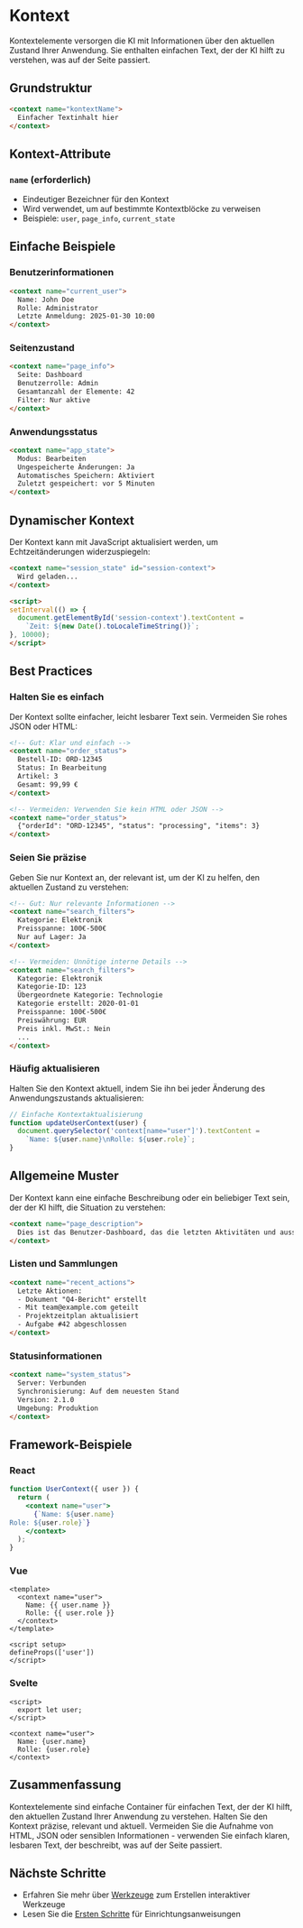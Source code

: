 # Kontext

Kontextelemente versorgen die KI mit Informationen über den aktuellen Zustand Ihrer Anwendung. Sie enthalten einfachen Text, der der KI hilft zu verstehen, was auf der Seite passiert.

## Grundstruktur

```html
<context name="kontextName">
  Einfacher Textinhalt hier
</context>
```

## Kontext-Attribute

### `name` (erforderlich)

- Eindeutiger Bezeichner für den Kontext
- Wird verwendet, um auf bestimmte Kontextblöcke zu verweisen
- Beispiele: `user`, `page_info`, `current_state`

## Einfache Beispiele

### Benutzerinformationen

```html
<context name="current_user">
  Name: John Doe
  Rolle: Administrator
  Letzte Anmeldung: 2025-01-30 10:00
</context>
```

### Seitenzustand

```html
<context name="page_info">
  Seite: Dashboard
  Benutzerrolle: Admin
  Gesamtanzahl der Elemente: 42
  Filter: Nur aktive
</context>
```

### Anwendungsstatus

```html
<context name="app_state">
  Modus: Bearbeiten
  Ungespeicherte Änderungen: Ja
  Automatisches Speichern: Aktiviert
  Zuletzt gespeichert: vor 5 Minuten
</context>
```

## Dynamischer Kontext

Der Kontext kann mit JavaScript aktualisiert werden, um Echtzeitänderungen widerzuspiegeln:

```html
<context name="session_state" id="session-context">
  Wird geladen...
</context>

<script>
setInterval(() => {
  document.getElementById('session-context').textContent = 
    `Zeit: ${new Date().toLocaleTimeString()}`;
}, 10000);
</script>
```

## Best Practices

### Halten Sie es einfach

Der Kontext sollte einfacher, leicht lesbarer Text sein. Vermeiden Sie rohes JSON oder HTML:

```html
<!-- Gut: Klar und einfach -->
<context name="order_status">
  Bestell-ID: ORD-12345
  Status: In Bearbeitung
  Artikel: 3
  Gesamt: 99,99 €
</context>

<!-- Vermeiden: Verwenden Sie kein HTML oder JSON -->
<context name="order_status">
  {"orderId": "ORD-12345", "status": "processing", "items": 3}
</context>
```

### Seien Sie präzise

Geben Sie nur Kontext an, der relevant ist, um der KI zu helfen, den aktuellen Zustand zu verstehen:

```html
<!-- Gut: Nur relevante Informationen -->
<context name="search_filters">
  Kategorie: Elektronik
  Preisspanne: 100€-500€
  Nur auf Lager: Ja
</context>

<!-- Vermeiden: Unnötige interne Details -->
<context name="search_filters">
  Kategorie: Elektronik
  Kategorie-ID: 123
  Übergeordnete Kategorie: Technologie
  Kategorie erstellt: 2020-01-01
  Preisspanne: 100€-500€
  Preiswährung: EUR
  Preis inkl. MwSt.: Nein
  ...
</context>
```

### Häufig aktualisieren

Halten Sie den Kontext aktuell, indem Sie ihn bei jeder Änderung des Anwendungszustands aktualisieren:

```javascript
// Einfache Kontextaktualisierung
function updateUserContext(user) {
  document.querySelector('context[name="user"]').textContent = 
    `Name: ${user.name}\nRolle: ${user.role}`;
}
```

## Allgemeine Muster

Der Kontext kann eine einfache Beschreibung oder ein beliebiger Text sein, der der KI hilft, die Situation zu verstehen:

```html
<context name="page_description">
  Dies ist das Benutzer-Dashboard, das die letzten Aktivitäten und ausstehenden Aufgaben anzeigt. Der Benutzer war in der letzten Woche inaktiv, hat aber mehrere überfällige Aufgaben, die Aufmerksamkeit erfordern.
</context>
```

### Listen und Sammlungen

```html
<context name="recent_actions">
  Letzte Aktionen:
  - Dokument "Q4-Bericht" erstellt
  - Mit team@example.com geteilt
  - Projektzeitplan aktualisiert
  - Aufgabe #42 abgeschlossen
</context>
```

### Statusinformationen

```html
<context name="system_status">
  Server: Verbunden
  Synchronisierung: Auf dem neuesten Stand
  Version: 2.1.0
  Umgebung: Produktion
</context>
```

## Framework-Beispiele

### React

```jsx
function UserContext({ user }) {
  return (
    <context name="user">
      {`Name: ${user.name}
Role: ${user.role}`}
    </context>
  );
}
```

### Vue

```vue
<template>
  <context name="user">
    Name: {{ user.name }}
    Rolle: {{ user.role }}
  </context>
</template>

<script setup>
defineProps(['user'])
</script>
```

### Svelte

```svelte
<script>
  export let user;
</script>

<context name="user">
  Name: {user.name}
  Rolle: {user.role}
</context>
```

## Zusammenfassung

Kontextelemente sind einfache Container für einfachen Text, der der KI hilft, den aktuellen Zustand Ihrer Anwendung zu verstehen. Halten Sie den Kontext präzise, relevant und aktuell. Vermeiden Sie die Aufnahme von HTML, JSON oder sensiblen Informationen - verwenden Sie einfach klaren, lesbaren Text, der beschreibt, was auf der Seite passiert.

## Nächste Schritte

- Erfahren Sie mehr über [Werkzeuge](./tools.md) zum Erstellen interaktiver Werkzeuge
- Lesen Sie die [Ersten Schritte](./getting-started.md) für Einrichtungsanweisungen

<!--@include: @/de/voix_context.md -->